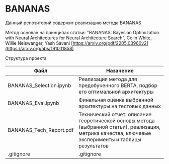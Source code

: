BANANAS
=================

Данный репозиторий содержит реализацию метода BANANAS

Метод основан на принципах статьи:
"BANANAS: Bayesian Optimization with Neural Architectures for Neural Architecture Search", Colin White, Willie Neiswanger, Yash Savani
[https://arxiv.org/pdf/2205.03960v2](https://arxiv.org/abs/1910.11858)

Структура проекта

| Файл | Назачение |
|---------|----------|
| BANANAS_Selection.ipynb     | Реализация метода для предобученного BERTA, подбор его оптимальной архитектуры   |
| BANANAS_Eval.ipynb    | Финальная оценка выбранной архитектуры на тестовых данных    |
| BANANAS_Tech_Report.pdf   | Технический отчет: описание теоретической основы метода (выбранной статьи), реализация, метрика качества, ключевые эксперименты и таблицы результатов   |
| .gitignore  |.gitignore   |
